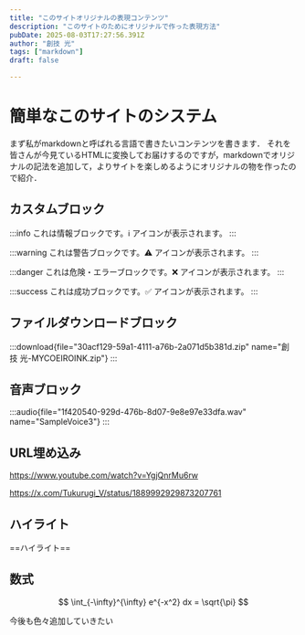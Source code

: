 ```yaml
---
title: "このサイトオリジナルの表現コンテンツ"
description: "このサイトのためにオリジナルで作った表現方法"
pubDate: 2025-08-03T17:27:56.391Z
author: "創技 光"
tags: ["markdown"]
draft: false

---
```


# 簡単なこのサイトのシステム
まず私がmarkdownと呼ばれる言語で書きたいコンテンツを書きます．
それを皆さんが今見ているHTMLに変換してお届けするのですが，markdownでオリジナルの記法を追加して，よりサイトを楽しめるようにオリジナルの物を作ったので紹介．


## カスタムブロック

:::info
これは情報ブロックです。ℹ️ アイコンが表示されます。
:::

:::warning
これは警告ブロックです。⚠️ アイコンが表示されます。
:::

:::danger
これは危険・エラーブロックです。❌ アイコンが表示されます。
:::

:::success
これは成功ブロックです。✅ アイコンが表示されます。
:::

## ファイルダウンロードブロック
:::download{file="30acf129-59a1-4111-a76b-2a071d5b381d.zip" name="創技 光-MYCOEIROINK.zip"}
:::

## 音声ブロック
:::audio{file="1f420540-929d-476b-8d07-9e8e97e33dfa.wav" name="SampleVoice3"}
:::

## URL埋め込み

https://www.youtube.com/watch?v=YgjQnrMu6rw

https://x.com/Tukurugi_V/status/1889992929873207761

## ハイライト
==ハイライト==

## 数式

$$
\int_{-\infty}^{\infty} e^{-x^2} dx = \sqrt{\pi}
$$

今後も色々追加していきたい